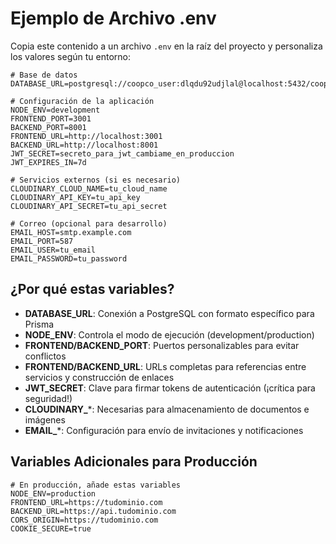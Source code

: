 # Ejemplo de Archivo .env

Copia este contenido a un archivo `.env` en la raíz del proyecto y personaliza los valores según tu entorno:

```
# Base de datos
DATABASE_URL=postgresql://coopco_user:dlqdu92udjlal@localhost:5432/coopco 

# Configuración de la aplicación
NODE_ENV=development
FRONTEND_PORT=3001
BACKEND_PORT=8001
FRONTEND_URL=http://localhost:3001
BACKEND_URL=http://localhost:8001
JWT_SECRET=secreto_para_jwt_cambiame_en_produccion
JWT_EXPIRES_IN=7d

# Servicios externos (si es necesario)
CLOUDINARY_CLOUD_NAME=tu_cloud_name
CLOUDINARY_API_KEY=tu_api_key
CLOUDINARY_API_SECRET=tu_api_secret

# Correo (opcional para desarrollo)
EMAIL_HOST=smtp.example.com
EMAIL_PORT=587
EMAIL_USER=tu_email
EMAIL_PASSWORD=tu_password
```

## ¿Por qué estas variables?

- **DATABASE_URL**: Conexión a PostgreSQL con formato específico para Prisma
- **NODE_ENV**: Controla el modo de ejecución (development/production)
- **FRONTEND/BACKEND_PORT**: Puertos personalizables para evitar conflictos
- **FRONTEND/BACKEND_URL**: URLs completas para referencias entre servicios y construcción de enlaces
- **JWT_SECRET**: Clave para firmar tokens de autenticación (¡crítica para seguridad!)
- **CLOUDINARY_***: Necesarias para almacenamiento de documentos e imágenes
- **EMAIL_***: Configuración para envío de invitaciones y notificaciones

## Variables Adicionales para Producción

```
# En producción, añade estas variables
NODE_ENV=production
FRONTEND_URL=https://tudominio.com
BACKEND_URL=https://api.tudominio.com
CORS_ORIGIN=https://tudominio.com
COOKIE_SECURE=true
``` 